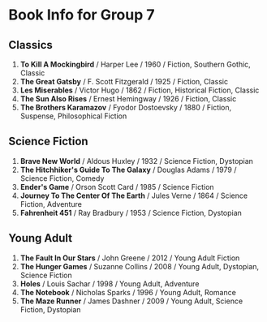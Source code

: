 # Book Info for Group 7

## Classics
1. **To Kill A Mockingbird** / Harper Lee / 1960 / Fiction, Southern Gothic, Classic
2. **The Great Gatsby** / F. Scott Fitzgerald / 1925 / Fiction, Classic
3. **Les Miserables** / Victor Hugo / 1862 / Fiction, Historical Fiction, Classic
4. **The Sun Also Rises** / Ernest Hemingway / 1926 / Fiction, Classic
5. **The Brothers Karamazov** / Fyodor Dostoevsky / 1880 / Fiction, Suspense, Philosophical Fiction 

## Science Fiction
1. **Brave New World** / Aldous Huxley / 1932 / Science Fiction, Dystopian
2. **The Hitchhiker's Guide To The Galaxy** / Douglas Adams / 1979 / Science Fiction, Comedy
3. **Ender's Game** / Orson Scott Card / 1985 / Science Fiction
4. **Journey To The Center Of The Earth** / Jules Verne / 1864 / Science Fiction, Adventure
5. **Fahrenheit 451** / Ray Bradbury / 1953 / Science Fiction, Dystopian

## Young Adult
1. **The Fault In Our Stars** / John Greene / 2012 / Young Adult Fiction
2. **The Hunger Games** / Suzanne Collins / 2008 / Young Adult, Dystopian, Science Fiction 
3. **Holes** / Louis Sachar / 1998 / Young Adult, Adventure
4. **The Notebook** / Nicholas Sparks / 1996 / Young Adult, Romance
5. **The Maze Runner** / James Dashner / 2009 / Young Adult, Science Fiction, Dystopian